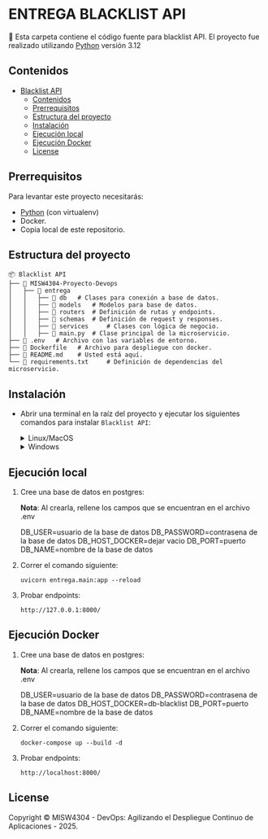 # ENTREGA BLACKLIST API

📄 Esta carpeta contiene el código fuente para blacklist API. El proyecto fue realizado utilizando [Python](https://www.python.org/downloads/) versión 3.12


## Contenidos

- [Blacklist API](#blacklist-api)
  - [Contenidos](#contenidos)
  - [Prerrequisitos](#prerrequisitos)
  - [Estructura del proyecto](#estructura-del-proyecto)
  - [Instalación](#instalación)
  - [Ejecución local](#ejecución-local) 
  - [Ejecución Docker](#ejecución-docker)
  - [License](#license)

## Prerrequisitos

Para levantar este proyecto necesitarás:

* [Python](https://www.python.org/downloads/) (con virtualenv)
* Docker.
* Copia local de este repositorio.


## Estructura del proyecto

```
📦 Blacklist API
├── 📁 MISW4304-Proyecto-Devops
│   ├── 📁 entrega
│   │   ├── 📁 db   # Clases para conexión a base de datos.
│   │   ├── 📁 models   # Modelos para base de datos.
│   │   ├── 📁 routers  # Definición de rutas y endpoints.
│   │   ├── 📁 schemas  # Definición de request y responses.
│   │   ├── 📁 services     # Clases con lógica de negocio.
│   │   ├── 📄 main.py  # Clase principal de la microservicio.
├── 📄 .env   # Archivo con las variables de entorno.
├── 📄 Dockerfile   # Archivo para despliegue con docker.
├── 📄 README.md    # Usted está aquí.
└── 📄 requirements.txt     # Definición de dependencias del microservicio.
```

## Instalación

* Abrir una terminal en la raíz del proyecto y ejecutar los siguientes comandos para instalar `Blacklist API`:

    <details>
    <summary>Linux/MacOS</summary>
    <pre><code> cd MISW4304-Proyecto-Devops
    python -m venv .venv
    source .venv/bin/activate
    pip install -r requirements.txt</code></pre>
    </details>

    <details>
    <summary>Windows</summary>
    <pre><code> cd posts
    python -m venv .venv
    .\.venv\Scripts\activate
    pip install -r requirements.txt</code></pre>
    </details>
    
## Ejecución local

1. Cree una base de datos en postgres:
   
    **Nota**:  Al crearla, rellene los campos que se encuentran en el archivo .env

    DB_USER=usuario de la base de datos
    DB_PASSWORD=contrasena de la base de datos
    DB_HOST_DOCKER=dejar vacio
    DB_PORT=puerto
    DB_NAME=nombre de la base de datos


2.  Correr el comando siguiente:

    ```
    uvicorn entrega.main:app --reload
    ```

2.  Probar endpoints:

    ```
    http://127.0.0.1:8000/
    ```

## Ejecución Docker

1. Cree una base de datos en postgres:
   
    **Nota**:  Al crearla, rellene los campos que se encuentran en el archivo .env

    DB_USER=usuario de la base de datos
    DB_PASSWORD=contrasena de la base de datos
    DB_HOST_DOCKER=db-blacklist
    DB_PORT=puerto
    DB_NAME=nombre de la base de datos


2.  Correr el comando siguiente:

    ```
    docker-compose up --build -d
    ```

3.  Probar endpoints:

    ```
    http://localhost:8000/
    ```



## License

Copyright © MISW4304 - DevOps: Agilizando el Despliegue Continuo de Aplicaciones - 2025.

